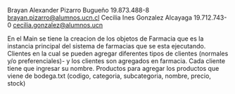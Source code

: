 Brayan Alexander Pizarro Bugueño 19.873.488-8 brayan.pizarro@alumnos.ucn.cl
Cecilia Ines Gonzalez Alcayaga 19.712.743-0 cecilia.gonzalez@alumnos.ucn


En el Main se tiene la creacion de los objetos de 
Farmacia que es la instancia principal del sistema de farmacias que se esta ejecutando.
Clientes en la cual se pueden agregar diferentes tipos de clientes (normales y/o preferenciales)- y los clientes son agregados en farmacia.
Cada cliente tiene que ingresar su nombre.
Productos para agregar los productos que viene de bodega.txt (codigo, categoria, subcategoria, nombre, precio, stock)

